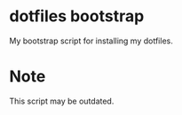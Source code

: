 # dotfiles bootstrap

My bootstrap script for installing my dotfiles.

# Note

This script may be outdated.
